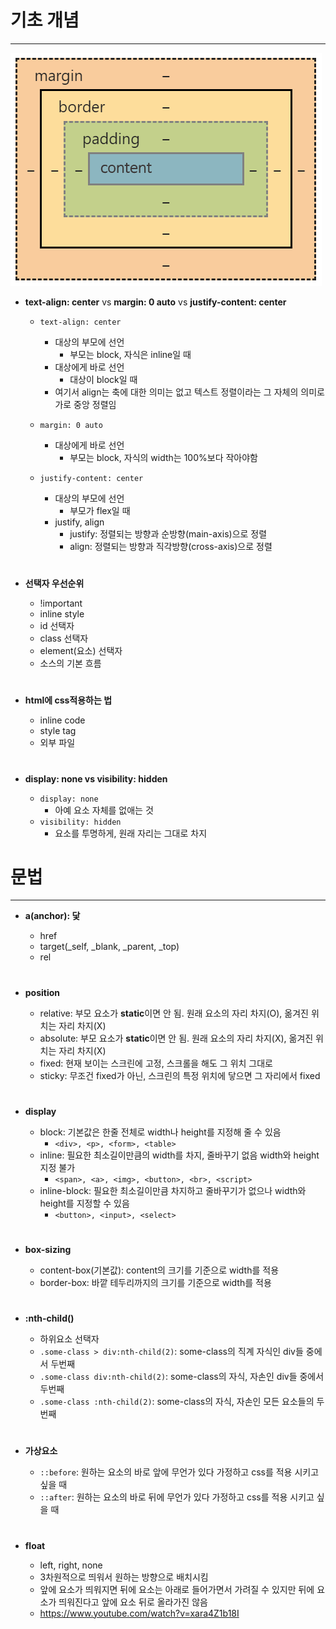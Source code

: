 # 기초 개념

---

![css-box](./img/css-box-model-box-sizing.png)

- **text-align: center** vs **margin: 0 auto** vs **justify-content: center**

  - `text-align: center`

    - 대상의 부모에 선언
      - 부모는 block, 자식은 inline일 때
    - 대상에게 바로 선언
      - 대상이 block일 때
    - 여기서 align는 축에 대한 의미는 없고 텍스트 정렬이라는 그 자체의 의미로 가로 중앙 정렬임

  - `margin: 0 auto`

    - 대상에게 바로 선언
      - 부모는 block, 자식의 width는 100%보다 작아야함

  - `justify-content: center`
    - 대상의 부모에 선언
      - 부모가 flex일 때
    - justify, align
      - justify: 정렬되는 방향과 순방향(main-axis)으로 정렬
      - align: 정렬되는 방향과 직각방향(cross-axis)으로 정렬
    #

- **선택자 우선순위**

  - !important
  - inline style
  - id 선택자
  - class 선택자
  - element(요소) 선택자
  - 소스의 기본 흐름

  #

- **html에 css적용하는 법**

  - inline code
  - style tag
  - 외부 파일

  #

#

- **display: none vs visibility: hidden**

  - `display: none`
    - 아예 요소 자체를 없애는 것
  - `visibility: hidden`
    - 요소를 투명하게, 원래 자리는 그대로 차지

  #

# 문법

---

- **a(anchor): 닻**

  - href
  - target(\_self, \_blank, \_parent, \_top)
  - rel

  #

- **position**

  - relative: 부모 요소가 **static**이면 안 됨. 원래 요소의 자리 차지(O), 옮겨진 위치는 자리 차지(X)
  - absolute: 부모 요소가 **static**이면 안 됨. 원래 요소의 자리 차지(X), 옮겨진 위치는 자리 차지(X)
  - fixed: 현재 보이는 스크린에 고정, 스크롤을 해도 그 위치 그대로
  - sticky: 무조건 fixed가 아닌, 스크린의 특정 위치에 닿으면 그 자리에서 fixed

  #

- **display**

  - block: 기본값은 한줄 전체로 width나 height를 지정해 줄 수 있음
    - `<div>, <p>, <form>, <table>`
  - inline: 필요한 최소길이만큼의 width를 차지, 줄바꾸기 없음 width와 height 지정 불가
    - `<span>, <a>, <img>, <button>, <br>, <script>`
  - inline-block: 필요한 최소길이만큼 차지하고 줄바꾸기가 없으나 width와 height를 지정할 수 있음
    - `<button>, <input>, <select>`

  #

- **box-sizing**

  - content-box(기본값): content의 크기를 기준으로 width를 적용
  - border-box: 바깥 테두리까지의 크기를 기준으로 width를 적용

  #

- **:nth-child()**

  - 하위요소 선택자
  - `.some-class > div:nth-child(2)`: some-class의 직계 자식인 div들 중에서 두번째
  - `.some-class div:nth-child(2)`: some-class의 자식, 자손인 div들 중에서 두번째
  - `.some-class :nth-child(2)`: some-class의 자식, 자손인 모든 요소들의 두번째

  #

- **가상요소**

  - `::before`: 원하는 요소의 바로 앞에 무언가 있다 가정하고 css를 적용 시키고 싶을 때
  - `::after`: 원하는 요소의 바로 뒤에 무언가 있다 가정하고 css를 적용 시키고 싶을 때

  #

- **float**

  - left, right, none
  - 3차원적으로 띄워서 원하는 방향으로 배치시킴
  - 앞에 요소가 띄워지면 뒤에 요소는 아래로 들어가면서 가려질 수 있지만 뒤에 요소가 띄워진다고 앞에 요소 뒤로 올라가진 않음
  - https://www.youtube.com/watch?v=xara4Z1b18I

  #
